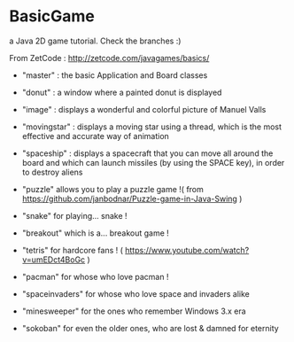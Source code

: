 # BasicGame
a Java 2D game tutorial. Check the branches :)

From ZetCode : http://zetcode.com/javagames/basics/

- "master" : the basic Application and Board classes
- "donut" : a window where a painted donut is displayed
- "image" : displays a wonderful and colorful picture of Manuel Valls
- "movingstar" : displays a moving star using a thread, which is the most effective and accurate way
  of animation

- "spaceship" : displays a spacecraft that you can move all around the board and which can launch
  missiles (by using the SPACE key), in order to destroy aliens

- "puzzle" allows you to play a puzzle game !(
  from https://github.com/janbodnar/Puzzle-game-in-Java-Swing )

- "snake" for playing... snake !
- "breakout" which is a... breakout game !
- "tetris" for hardcore fans ! ( https://www.youtube.com/watch?v=umEDct4BoGc )
- "pacman" for whose who love pacman !
- "spaceinvaders" for whose who love space and invaders alike
- "minesweeper" for the ones who remember Windows 3.x era
- "sokoban" for even the older ones, who are lost & damned for eternity
